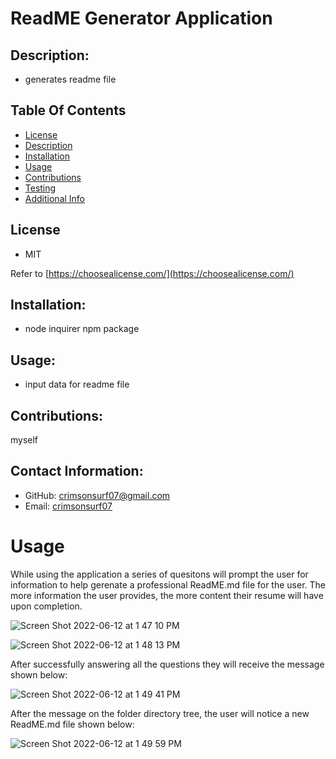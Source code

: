 # ReadME Generator Application

  ## Description:
  - generates readme file

  ## Table Of Contents
  - [License](#license)
  - [Description](#description)
  - [Installation](#installation)
  - [Usage](#usage)
  - [Contributions](#contributions)
  - [Testing](#testing)
  - [Additional Info](#additional-info)

  ## License

  - MIT

  Refer to [https://choosealicense.com/](https://choosealicense.com/)
  
  ## Installation:
  - node inquirer npm package

  ## Usage:
  - input data for readme file


  ## Contributions:
  myself

  ## Contact Information:
  - GitHub: [crimsonsurf07@gmail.com](https://github.com/crimsonsurf07@gmail.com)
  - Email: [crimsonsurf07](mailto:user@example.com)

# Usage
While using the application a series of quesitons will prompt the user for information to help gerenate a professional ReadME.md file for the user. The more information the user provides, the more content their resume will have upon completion.

![Screen Shot 2022-06-12 at 1 47 10 PM](https://user-images.githubusercontent.com/73037339/173246588-de7086d6-a40d-4b9f-8ea8-1d07390ad827.png)

![Screen Shot 2022-06-12 at 1 48 13 PM](https://user-images.githubusercontent.com/73037339/173246600-6969814a-646e-4d7b-98b8-565c7feba9e9.png)



After successfully answering all the questions they will receive the message shown below:

![Screen Shot 2022-06-12 at 1 49 41 PM](https://user-images.githubusercontent.com/73037339/173246520-89681181-a806-4cb6-9e72-630c1316f6cb.png)

After the message on the folder directory tree, the user will notice a new ReadME.md file shown below:

![Screen Shot 2022-06-12 at 1 49 59 PM](https://user-images.githubusercontent.com/73037339/173246554-53af497b-527a-4da7-876a-c9497efb30fd.png)
